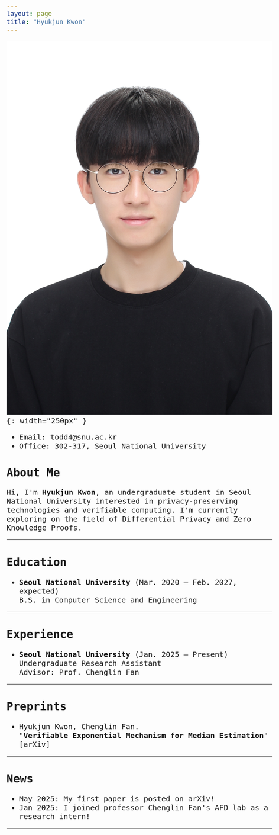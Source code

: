 ```yaml
---
layout: page
title: "Hyukjun Kwon"
---
```


<link href="https://fonts.googleapis.com/css2?family=Ubuntu+Mono&display=swap" rel="stylesheet">

<style>
body {
  font-family: 'Ubuntu Mono', monospace;
  font-size: 125%;
}

a {
  text-decoration: none;
}

.w {
  max-width: 900px;
}
</style>

![profile](assets/Hyukjun_Kwon.jpg){: width="250px" }

- Email: todd4@snu.ac.kr
- Office: 302-317, Seoul National University

## About Me

Hi, I'm **Hyukjun Kwon**, an undergraduate student in Seoul National University interested in privacy-preserving technologies and verifiable computing.
I'm currently exploring on the field of Differential Privacy and Zero Knowledge Proofs.

---

## Education

- **Seoul National University** (Mar. 2020 – Feb. 2027, expected)  
  B.S. in Computer Science and Engineering

---

## Experience

- **Seoul National University** (Jan. 2025 – Present)  
  Undergraduate Research Assistant  
  Advisor: Prof. [Chenglin Fan](https://sites.google.com/site/chenglinfanresearch/welcome-to-chenglin-fans-webpage)

---

## Preprints

- Hyukjun Kwon, Chenglin Fan.  
  "**Verifiable Exponential Mechanism for Median Estimation**"  
  [[arXiv]](https://arxiv.org/abs/2505.16246v2)

---

## News

- May 2025: My first paper is posted on arXiv!
- Jan 2025: I joined professor [Chenglin Fan](https://sites.google.com/site/chenglinfanresearch/welcome-to-chenglin-fans-webpage)'s [AFD lab](https://sites.google.com/snu.ac.kr/afdlab/%ED%99%88?authuser=0) as a research intern!

---
